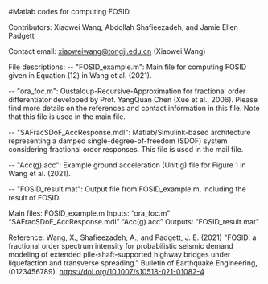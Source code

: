 #Matlab codes for computing FOSID

Contributors: Xiaowei Wang, Abdollah Shafieezadeh, and Jamie Ellen Padgett

Contact email: xiaoweiwang@tongji.edu.cn (Xiaowei Wang)

File descriptions:
-- "FOSID_example.m": Main file for computing FOSID given in Equation (12) in Wang et al. (2021).

-- "ora_foc.m": Oustaloup-Recursive-Approximation for fractional order differentiator developed by Prof. YangQuan Chen (Xue et al., 2006). Please find more details on the references and contact information in this file. Note that this file is used in the main file.

-- "SAFracSDoF_AccResponse.mdl": Matlab/Simulink-based architecture representing a damped single-degree-of-freedom (SDOF) system considering fractional order responses. This file is used in the mail file.

-- "Acc(g).acc": Example ground acceleration (Unit:g) file for Figure 1 in Wang et al. (2021).

-- "FOSID_result.mat": Output file from FOSID_example.m, including the result of FOSID.

Main files:
FOSID_example.m
	Inputs:
		“ora_foc.m”
		“SAFracSDoF_AccResponse.mdl”
		“Acc(g).acc”
	Outputs: 
		“FOSID_result.mat”

Reference:
Wang, X., Shafieezadeh, A., and Padgett, J. E. (2021) "FOSID: a fractional order spectrum intensity for probabilistic seismic demand modeling of extended pile-shaft-supported highway bridges under liquefaction and transverse spreading." Bulletin of Earthquake Engineering, (0123456789). https://doi.org/10.1007/s10518-021-01082-4


